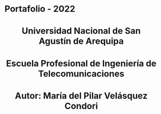 # Portafolio - 2022
<center> <h1>Universidad Nacional de San Agustín de Arequipa</h1> </center> 
<center> <h1>Escuela Profesional de Ingeniería de Telecomunicaciones</h1> </center> 

<center> <h1> </h1> </center> 

<center> <h1>Autor: María del Pilar Velásquez Condori</h1> </center> 
